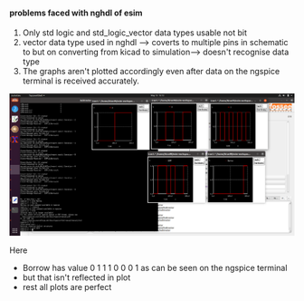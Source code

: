 #### problems faced with nghdl of esim

1. Only std logic and std_logic_vector data types usable not bit
2. vector data type used in nghdl --> coverts to multiple pins in schematic to but on converting from kicad to simulation--> doesn't recognise data type
3. The graphs aren't plotted accordingly even after data on the ngspice terminal is received accurately.

![screenshot](Borrow_not_plotted_asreceived.png)

Here
* Borrow has value 0 1 1 1 0 0 0 1 as can be seen on the ngspice terminal
* but that isn't reflected in plot
* rest all plots are perfect
